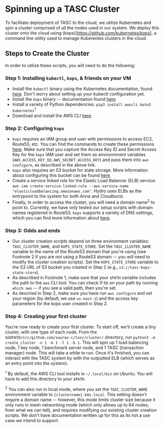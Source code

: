 # Spinning up a TASC Cluster

To facilitate deployment of TASC to the cloud, we utilize Kubernetes and spin a cluster comprised of all the nodes used in our system. We deploy this cluster onto the cloud using (kops)[https://github.com/kubernetes/kops], a command line utility used to manage Kuberentes clusters in the cloud.

## Steps to Create the Cluster

In order to utilize these scripts, you will need to do the following:

### Step 1: Installing `kubectl`, `kops`, & friends on your VM

* Install the `kubectl` binary using the Kubernetes documentation, found [here](https://kubernetes.io/docs/tasks/tools/install-kubectl). Don't worry about setting up your kubectl configuration yet.
* Install the `kops` binary -- documentation found [here](https://github.com/kubernetes/kops/blob/master/docs/install.md)
* Install a variety of Python dependencies: `pip3 install awscli boto3 kubernetes`<sup>1</sup>
* Download and install the AWS CLI [here](https://docs.aws.amazon.com/cli/latest/userguide/install-cliv2.html).

### Step 2: Configuring `kops`

* `kops` requires an IAM group and user with permissions to access EC2, Route53, etc. You can find the commands to create these permissions [here](https://github.com/kubernetes/kops/blob/master/docs/getting_started/aws.md#aws). Make sure that you capture the Access Key ID and Secret Access Key for the `kops` IAM user and set them as environmnent variables (`AWS_ACCESS_KEY_ID`, `AWS_SECRET_ACCESS_KEY`) and pass them into `aws configure`, as described in the above link.
* `kops` also requires an S3 bucket for state storage. More information about configuring this bucket can be found [here](https://github.com/kubernetes/kops/blob/master/docs/getting_started/aws.md#cluster-state-storage).
* Create a service linked role for the Elastic Load Balancer (ELB) service: `aws iam create-service-linked-role --aws-service-name "elasticloadbalancing.amazonaws.com"`. Hydro uses ELBs as the entrypoint to the system for both Anna and Cloudburst.
* Finally, in order to access the cluster, you will need a domain name<sup>2</sup> to point to. Currently, we have only tested our setup scripts with domain names registered in Route53. `kops` supports a variety of DNS settings, which you can find more information about [here](https://github.com/kubernetes/kops/blob/master/docs/getting_started/aws.md#configure-dns). 

### Step 3: Odds and ends

* Our cluster creation scripts depend on three environment variables: `TASC_CLUSTER_NAME`, and `KOPS_STATE_STORE`. Set the `TASC_CLUSTER_NAME` variable to the name of the Route53 domain that you're using (see Footnote 2 if you are not using a Route53 domain -- you will need to modify the cluster creation scripts). Set the `KOPS_STATE_STORE` variable to the S3 URL of S3 bucket you created in Step 2 (e.g., `s3://tasc-kops-state-store`).
* As described in Footnote 1, make sure that your `$PATH` variable includes the path to the `aws` CLI tool. You can check if its on your path by running `which aws` -- if you see a valid path, then you're set.
* As descried in Step 2, make sure you have run `aws configure` and set your region (by default, we use `us-east-1`) and the access key parameters for the kops user created in Step 2.

### Step 4: Creating your first cluster

You're now ready to create your first cluster. To start off, we'll create a tiny cluster, with one type of each node. From the `$GOPATH/src/github.com/saurav-c/tasc/cluster/` directory, run `python3 -m create_cluster -n 1 -k 1 -l 1 -b 1`. This will spin up 1 load balancing node, 1 key node, 1 benchmark server node, and 1 TASC (transaction manager) node. This will take a while to run. Once it's finished, you can interact with the TASC system by with the outputted ELB (which serves as an entry point into the system).

<sup>1</sup> By default, the AWS CLI tool installs in `~/.local/bin` on Ubuntu. You will have to add this directory to your `$PATH`.

<sup>2</sup> You can also run in local mode, where you set the `TASC_CLUSTER_NAME` environment variable to `{clustername}.k8s.local`. This setting doesn't require a domain name -- however, this mode limits cluster size because it only runs in mesh networking mode (which only allows up to 64 nodes, from what we can tell), and requires modifying our existing cluster creation scripts. We don't have documentation written up for this as its not a use case we intend to support.

